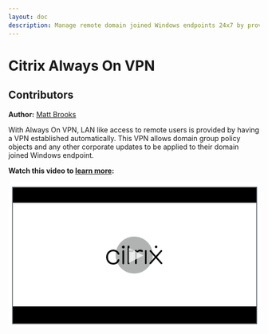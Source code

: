 ```yaml
---
layout: doc
description: Manage remote domain joined Windows endpoints 24x7 by providing LAN-like access with AlwaysOn VPN.
---
```

# Citrix Always On VPN

## Contributors

**Author:** [Matt Brooks](https://twitter.com/tweetmattbrooks)

With Always On VPN, LAN like access to remote users is provided by having a VPN established automatically. This VPN allows domain group policy objects and any other corporate updates to be applied to their domain joined Windows endpoint.

**Watch this video to [learn more](https://www.youtube.com/watch?v=4MdNIIFk7z8):**

[![Tech Insight Video](/en-us/tech-zone/learn/media/shared_video-placeholder.png)](https://www.youtube.com/watch?v=4MdNIIFk7z8)
